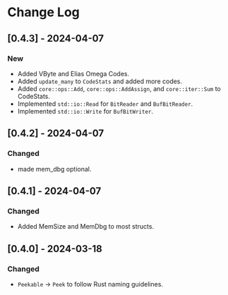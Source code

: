 # Change Log

## [0.4.3] - 2024-04-07

### New

* Added VByte and Elias Omega Codes.
* Added `update_many` to `CodeStats` and added more codes.
* Added `core::ops::Add`, `core::ops::AddAssign`, and `core::iter::Sum` to 
  CodeStats.
* Implemented `std::io::Read` for `BitReader` and `BufBitReader`.
* Implemented `std::io::Write` for `BufBitWriter`.


## [0.4.2] - 2024-04-07

### Changed

* made mem_dbg optional.


## [0.4.1] - 2024-04-07

### Changed

* Added MemSize and MemDbg to most structs.


## [0.4.0] - 2024-03-18

### Changed

* `Peekable` -> `Peek` to follow Rust naming guidelines.
